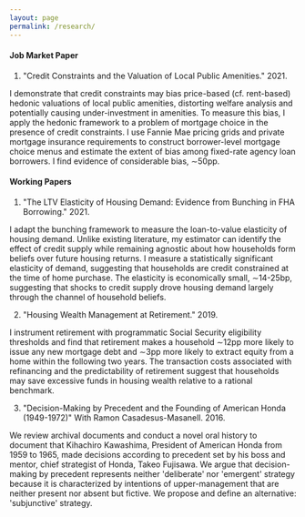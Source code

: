 ```yaml
---
layout: page
permalink: /research/
---
```

#### Job Market Paper

1. "Credit Constraints and the Valuation of Local Public Amenities." 2021. 

 I demonstrate that credit constraints may bias price-based (cf. rent-based) hedonic valuations of local public amenities, distorting welfare analysis and potentially causing under-investment in amenities. To measure this bias, I apply the hedonic framework to a problem of mortgage choice in the presence of credit constraints. I use Fannie Mae pricing grids and private mortgage insurance requirements to construct borrower-level mortgage choice menus and estimate the extent of bias among fixed-rate agency loan borrowers. I find evidence of considerable bias, $\sim$50pp.

#### Working Papers

1. "The LTV Elasticity of Housing Demand: Evidence from Bunching in FHA Borrowing." 2021. 

 I adapt the bunching framework to measure the loan-to-value elasticity of housing demand. Unlike existing literature, my estimator can identify the effect of credit supply while remaining agnostic about how households form beliefs over future housing returns. I measure a statistically significant elasticity of demand, suggesting that households are credit constrained at the time of home purchase. The elasticity is economically small, $\sim$14-25bp, suggesting that shocks to credit supply drove housing demand largely through the channel of household beliefs. 

2. "Housing Wealth Management at Retirement." 2019. 
  
 I instrument retirement with programmatic Social Security eligibility thresholds and find that retirement makes a household $\sim$12pp more likely to issue any new mortgage debt and $\sim$3pp more likely to extract equity from a home within the following two years. The transaction costs associated with refinancing and the predictability of retirement suggest that households may save excessive funds in housing wealth relative to a rational benchmark.

3. "Decision-Making by Precedent and the Founding of American Honda (1949-1972)" With Ramon Casadesus-Masanell. 2016. 

 We review archival documents and conduct a novel oral history to document that Kihachiro Kawashima, President of American Honda from 1959 to 1965, made decisions according to precedent set by his boss and mentor, chief strategist of Honda, Takeo Fujisawa. We argue that decision-making by precedent represents neither 'deliberate' nor 'emergent' strategy because it is characterized by intentions of upper-management that are neither present nor absent but fictive. We propose and define an alternative: 'subjunctive' strategy. 

